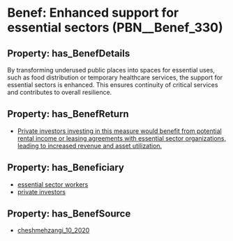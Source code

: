 # Benef: __Enhanced support for essential sectors__ (PBN__Benef_330)

## Property: has_BenefDetails

By transforming underused public places into spaces for essential uses, such as food distribution or temporary healthcare services, the support for essential sectors is enhanced. This ensures continuity of critical services and contributes to overall resilience.

## Property: has_BenefReturn

* [Private investors investing in this measure would benefit from potential rental income or leasing agreements with essential sector organizations, leading to increased revenue and asset utilization.](../BenefReturn/PBN__BenefReturn_347)

## Property: has_Beneficiary

* [essential sector workers](../Stakeholder/PBN__Stakeholder_154)
* [private investors](../Stakeholder/PBN__Stakeholder_89)

## Property: has_BenefSource

* [cheshmehzangi_10_2020](../Article/PBN__Article_63)

